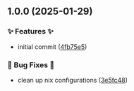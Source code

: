 ## 1.0.0 (2025-01-29)


### ✨ Features ✨

* initial commit ([4fb75e5](https://github.com/AtomiCloud/carboxylic.beryllium/commit/4fb75e5989bd82c5af5fbb924ef3e1d66fef8cd4))


### 🐛 Bug Fixes 🐛

* clean up nix configurations ([3e5fc48](https://github.com/AtomiCloud/carboxylic.beryllium/commit/3e5fc4869d107465d770138d89a8b91186860ecd))
